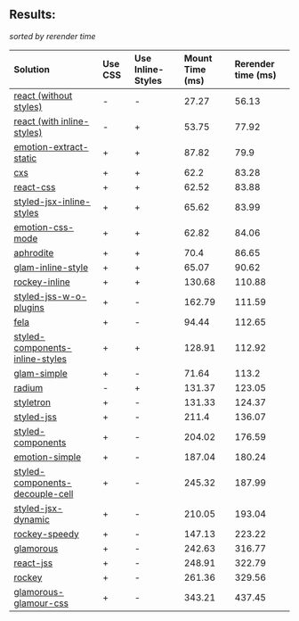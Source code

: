## Results:
*sorted by rerender time*

Solution | Use CSS | Use Inline-Styles | Mount Time (ms) | Rerender time (ms)
:--- | :--- | :--- | :--- | :---
[react (without styles)](https://github.com/facebook/react) | - | - | 27.27 | 56.13
[react (with inline-styles)](https://github.com/facebook/react) | - | + | 53.75 | 77.92
[emotion-extract-static](https://github.com/tkh44/emotion) | + | + | 87.82 | 79.9
[cxs](https://github.com/jxnblk/cxs) | + | + | 62.2 | 83.28
[react-css](https://github.com/facebook/react) | + | + | 62.52 | 83.88
[styled-jsx-inline-styles](https://github.com/zeit/styled-jsx) | + | + | 65.62 | 83.99
[emotion-css-mode](https://github.com/tkh44/emotion) | + | + | 62.82 | 84.06
[aphrodite](https://github.com/Khan/aphrodite) | + | + | 70.4 | 86.65
[glam-inline-style](https://github.com/threepointone/glam) | + | + | 65.07 | 90.62
[rockey-inline](https://github.com/tuchk4/rockey) | + | + | 130.68 | 110.88
[styled-jss-w-o-plugins](https://github.com/cssinjs/styled-jss) | + | - | 162.79 | 111.59
[fela](https://github.com/rofrischmann/fela/) | + | - | 94.44 | 112.65
[styled-components-inline-styles](https://github.com/styled-components/styled-components/tree/v2) | + | + | 128.91 | 112.92
[glam-simple](https://github.com/threepointone/glam) | + | - | 71.64 | 113.2
[radium](https://github.com/FormidableLabs/radium) | - | + | 131.37 | 123.05
[styletron](https://github.com/rtsao/styletron) | + | - | 131.33 | 124.37
[styled-jss](https://github.com/cssinjs/styled-jss) | + | - | 211.4 | 136.07
[styled-components](https://github.com/styled-components/styled-components/tree/v2) | + | - | 204.02 | 176.59
[emotion-simple](https://github.com/threepointone/emotion) | + | - | 187.04 | 180.24
[styled-components-decouple-cell](https://github.com/styled-components/styled-components/tree/v2) | + | - | 245.32 | 187.99
[styled-jsx-dynamic](https://github.com/zeit/styled-jsx) | + | - | 210.05 | 193.04
[rockey-speedy](https://github.com/tuchk4/rockey) | + | - | 147.13 | 223.22
[glamorous](https://github.com/paypal/glamorous) | + | - | 242.63 | 316.77
[react-jss](https://github.com/cssinjs/react-jss) | + | - | 248.91 | 322.79
[rockey](https://github.com/tuchk4/rockey) | + | - | 261.36 | 329.56
[glamorous-glamour-css](https://github.com/paypal/glamorous) | + | - | 343.21 | 437.45
